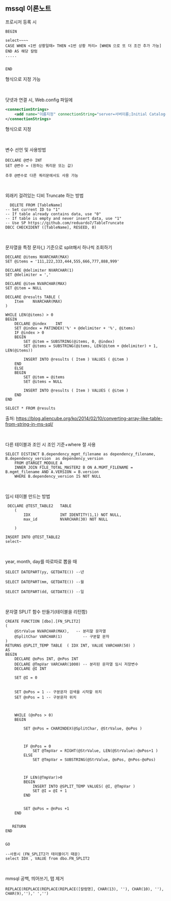 ## mssql 이론노트

프로시저 등록 시 <br>

```
BEGIN

select~~~~
CASE WHEN <1번 상황일때> THEN <1번 상황 처리> [WHEN 으로 또 더 조건 추가 가능] END AS 해당 칼럼
.....


END
```

형식으로 지정 가능

<br>



닷넷과 연결 시, Web.config 파일에

```xml
<connectionStrings>
	<add name="이름지정" connectionString="server=서버이름;Initial Catalog=디비이름;User ID= ;Password= ; Connection Timeout=600" providerName="System.Data.SqlClient" />
</connectionStrings>
```

형식으로 지정

<br>



변수 선언 및 사용방법

```mssql
DECLARE @변수 INT
SET @변수 = (원하는 쿼리문 또는 값)

추후 @변수로 다른 쿼리문에서도 사용 가능
```



<br>

외래키 걸려있는 디비 Truncate 하는 방법

```mssql
  DELETE FROM [TableName]
-- Set current ID to "1"
-- If table already contains data, use "0"
-- If table is empty and never insert data, use "1"
-- Use SP https://github.com/reduardo7/TableTruncate
DBCC CHECKIDENT ([TableName], RESEED, 0)
```

<br>

문자열을 특정 문자(,) 기준으로 split해서 하나씩 조회하기

```mssql
DECLARE @items NVARCHAR(MAX)
SET @items = '111,222,333,444,555,666,777,888,999'

DECLARE @delimiter NVARCHAR(1)
SET @delimiter = ','

DECLARE @item NVARCHAR(MAX)
SET @item = NULL

DECLARE @results TABLE (
    Item    NVARCHAR(MAX)
)

WHILE LEN(@items) > 0
BEGIN
    DECLARE @index    INT
    SET @index = PATINDEX('%' + @delimiter + '%', @items)
    IF @index > 0
    BEGIN
        SET @item = SUBSTRING(@items, 0, @index)
        SET @items = SUBSTRING(@items, LEN(@item + @delimiter) + 1, LEN(@items))

        INSERT INTO @results ( Item ) VALUES ( @item )
    END
    ELSE
    BEGIN
        SET @item = @items
        SET @items = NULL

        INSERT INTO @results ( Item ) VALUES ( @item )
    END
END

SELECT * FROM @results
```

출처: https://blog.aliencube.org/ko/2014/02/10/converting-array-like-table-from-string-in-ms-sql/

<br>



다른 테이블과 조인 시 조인 기준+where 절 사용

```mssql
SELECT DISTINCT B.dependency_mgmt_filename as dependency_filename, B.dependency_version  as dependency_version
	FROM @TARGET_MODULE A
	INNER JOIN FILE_TOTAL_MASTER2 B ON A.MGMT_FILENAME = B.mgmt_filename AND A.VERSION = B.version
	WHERE B.dependency_version IS NOT NULL
```

<br>

임시 테이블 만드는 방법

```mssql
 DECLARE @TEST_TABLE2	TABLE
	(
		IDX				INT IDENTITY(1,1) NOT NULL,
		max_id			NVARCHAR(30) NOT NULL
		
	)
	
INSERT INTO @TEST_TABLE2
select~
```

<br>

year, month, day를 따로따로 뽑을 때

```mssql
SELECT DATEPART(yy, GETDATE()) --년

SELECT DATEPART(mm, GETDATE()) --월

SELECT DATEPART(dd, GETDATE()) --일
```

<br>

문자열 SPLIT 함수 만들기(테이블을 리턴함)

```mssql
CREATE FUNCTION [dbo].[FN_SPLIT2]
(
    @StrValue NVARCHAR(MAX),   -- 분리할 문자열
    @SplitChar VARCHAR(1)         -- 구분할 문자
) 
RETURNS @SPLIT_TEMP TABLE  ( IDX INT, VALUE VARCHAR(50) )
AS 
BEGIN   
    DECLARE @oPos INT, @nPos INT
    DECLARE @TmpVar VARCHAR(1000) -- 분리된 문자열 임시 저장변수
	DECLARE @I INT
	
	SET @I = 0
 

    SET @oPos = 1 -- 구분문자 검색을 시작할 위치
    SET @nPos = 1 -- 구분문자 위치

 

    WHILE (@nPos > 0)
    BEGIN 

        SET @nPos = CHARINDEX(@SplitChar, @StrValue, @oPos ) 

 

        IF @nPos = 0 
            SET @TmpVar = RIGHT(@StrValue, LEN(@StrValue)-@oPos+1 )
        ELSE
            SET @TmpVar = SUBSTRING(@StrValue, @oPos, @nPos-@oPos)

 

        IF LEN(@TmpVar)>0
        BEGIN
            INSERT INTO @SPLIT_TEMP VALUES( @I, @TmpVar )
            SET @I = @I + 1
        END


        SET @oPos = @nPos +1 
    END 


   RETURN 
END


GO

--사용시 (FN_SPLIT2가 테이블이기 때문)
select IDX , VALUE from dbo.FN_SPLIT2
```

<br>

mmsql 공백, 띄어쓰기, 탭 제거

```mssql
REPLACE(REPLACE(REPLACE(REPLACE([칼럼명], CHAR(13), ''), CHAR(10), ''), CHAR(9),''),' ','')
```

